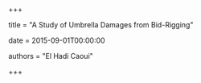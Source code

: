 +++

title = "A Study of Umbrella Damages from Bid-Rigging"

date = 2015-09-01T00:00:00

authors = "El Hadi Caoui"

+++
